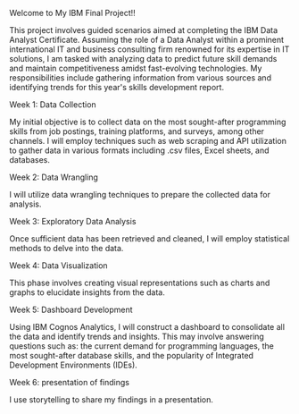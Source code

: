 Welcome to My IBM Final Project!!

This project involves guided scenarios aimed at completing the IBM Data Analyst Certificate. 
Assuming the role of a Data Analyst within a prominent international IT and business consulting firm renowned for its expertise in IT solutions, 
I am tasked with analyzing data to predict future skill demands and maintain competitiveness amidst fast-evolving technologies. 
My responsibilities include gathering information from various sources and identifying trends for this year's skills development report.

Week 1: 
Data Collection

My initial objective is to collect data on the most sought-after programming skills from job postings, training platforms, and surveys, among other channels. 
I will employ techniques such as web scraping and API utilization to gather data in various formats including .csv files, Excel sheets, and databases.

Week 2: 
Data Wrangling

I will utilize data wrangling techniques to prepare the collected data for analysis.

Week 3: 
Exploratory Data Analysis

Once sufficient data has been retrieved and cleaned, I will employ statistical methods to delve into the data.

Week 4: 
Data Visualization

This phase involves creating visual representations such as charts and graphs to elucidate insights from the data.

Week 5: 
Dashboard Development

Using IBM Cognos Analytics, I will construct a dashboard to consolidate all the data and identify trends and insights. 
This may involve answering questions such as:
the current demand for programming languages, the most sought-after database skills, and the popularity of Integrated Development Environments (IDEs).

Week 6: 
presentation of findings

I use storytelling to share my findings in a presentation.
